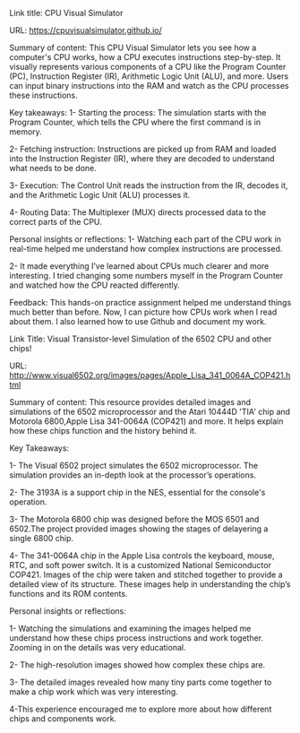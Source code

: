 Link title: CPU Visual Simulator 

URL: https://cpuvisualsimulator.github.io/

Summary of content:
This CPU Visual Simulator lets you see how a computer's CPU works, how a CPU executes instructions step-by-step. 
It visually represents various components of a CPU like the Program Counter (PC), Instruction Register (IR), Arithmetic Logic Unit (ALU), and more. Users can input binary instructions into the RAM and watch as the CPU processes these instructions.

Key takeaways:
1- Starting the process: The simulation starts with the Program Counter, which tells the CPU where the first command is in memory.

2- Fetching instruction: Instructions are picked up from RAM and loaded into the Instruction  Register (IR), where they are decoded to understand what needs to be done.

3- Execution: The Control Unit reads the instruction from the IR, decodes it, and the Arithmetic Logic Unit (ALU) processes it.

4- Routing Data: The Multiplexer (MUX) directs processed data to the correct parts of the CPU.

Personal insights or reflections:
1- Watching each part of the CPU work in real-time helped me understand how complex instructions are processed.

2- It made everything I’ve learned about CPUs much clearer and more interesting. I tried changing some numbers myself in the Program Counter and watched how the CPU reacted differently.

Feedback: This hands-on practice assignment helped me understand things much better than before. Now, I can picture how CPUs work when I read about them.
I also learned how to use Github and document my work.






Link Title: Visual Transistor-level Simulation of the 6502 CPU   and other chips!

URL: http://www.visual6502.org/images/pages/Apple_Lisa_341_0064A_COP421.html

Summary of content:
This resource provides detailed images and simulations of the 6502 microprocessor and the Atari 10444D 'TIA' chip and Motorola 6800,Apple Lisa 341-0064A (COP421) and more. It helps explain how these chips function and the history behind it.

Key Takeaways:

1- The Visual 6502 project simulates the 6502 microprocessor. The simulation provides an in-depth look at the processor’s operations.

2- The 3193A is a support chip in the NES, essential for the console's operation.

3- The Motorola 6800 chip was designed before the MOS 6501 and 6502.The project provided images showing the stages of delayering a single 6800 chip.

4- The 341-0064A chip in the Apple Lisa controls the keyboard, mouse, RTC, and soft power switch. It is a customized National Semiconductor COP421. Images of the chip were taken and stitched together to provide a detailed view of its structure. These images help in understanding the chip’s functions and its ROM contents.

Personal insights or reflections:

1- Watching the simulations and examining the images helped me understand how these chips process instructions and work together. Zooming in on the details was very educational.

2- The high-resolution images showed how complex these chips are. 

3- The detailed images revealed how many tiny parts come together to make a chip work which was very interesting.

4-This experience encouraged me to explore more about how different chips and components work.
